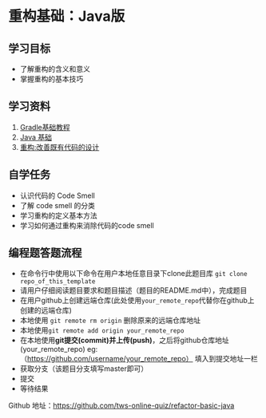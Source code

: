 
# 重构基础：Java版

## 学习目标
+ 了解重构的含义和意义
+ 掌握重构的基本技巧

## 学习资料
1. [Gradle基础教程](http://tutorials.jenkov.com/gradle/gradle-tutorial.html)
2. [Java 基础](http://www.runoob.com/java/java-tutorial.html)
3. [重构:改善既有代码的设计](https://www.amazon.cn/dp/B003BY6PLK)

## 自学任务
+ 认识代码的 Code Smell
+ 了解 code smell 的分类
+ 学习重构的定义基本方法
+ 学习如何通过重构来消除代码的code smell

## 编程题答题流程
- 在命令行中使用以下命令在用户本地任意目录下clone此题目库 `git clone repo_of_this_template`
- 请用户仔细阅读题目要求和题目描述（题目的README.md中），完成题目
- 在用户github上创建远端仓库(此处使用`your_remote_repo`代替你在github上创建的远端仓库)
- 本地使用 `git remote rm origin` 删除原来的远端仓库地址
- 本地使用`git remote add origin your_remote_repo`
- 在本地使用**git提交(commit)**并**上传(push)**，之后将github仓库地址(your_remote_repo) eg:（https://github.com/username/your_remote_repo） 填入到提交地址一栏 
- 获取分支（该题目分支填写master即可）
- 提交
- 等待结果




Github 地址：https://github.com/tws-online-quiz/refactor-basic-java
